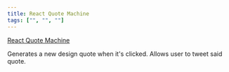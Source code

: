 ```yaml
---
title: React Quote Machine
tags: ["", "", ""]
---
```


[React Quote Machine](https://helplah.github.io/react-quote-machine/)

Generates a new design quote when it's clicked. Allows user to tweet said quote.